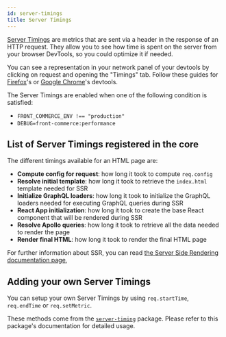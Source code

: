 ```yaml
---
id: server-timings
title: Server Timings
---
```


[Server Timings](https://developer.mozilla.org/en-US/docs/Web/HTTP/Headers/Server-Timing) are metrics that are sent via a header in the response of an HTTP request. They allow you to see how time is spent on the server from your browser DevTools, so you could optimize it if needed.

You can see a representation in your network panel of your devtools by clicking on request and opening the "Timings" tab. Follow these guides for [Firefox](https://developer.mozilla.org/en-US/docs/Tools/Network_Monitor/request_details#Timings)'s or [Google Chrome](https://www.smashingmagazine.com/2018/10/performance-server-timing/#the-server-timing-header)'s devtools.

The Server Timings are enabled when one of the following condition is satisfied:

- `FRONT_COMMERCE_ENV !== "production"`
- `DEBUG=front-commerce:performance`

## List of Server Timings registered in the core

The different timings available for an HTML page are:

- **Compute config for request**: how long it took to compute `req.config`
- **Resolve initial template**: how long it took to retrieve the `index.html` template needed for SSR
- **Initialize GraphQL loaders**: how long it took to initialize the GraphQL loaders needed for executing GraphQL queries during SSR
- **React App initialization**: how long it took to create the base React component that will be rendered during SSR
- **Resolve Apollo queries**: how long it took to retrieve all the data needed to render the page
- **Render final HTML**: how long it took to render the final HTML page

For further information about SSR, you can read [the Server Side Rendering documentation page](/docs/advanced/theme/server-side-rendering.html),

## Adding your own Server Timings

You can setup your own Server Timings by using `req.startTime`, `req.endTime` or `req.setMetric`.

These methods come from the [`server-timing`](https://www.npmjs.com/package/server-timing) package. Please refer to this package's documentation for detailed usage.
